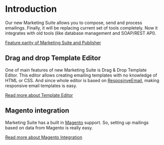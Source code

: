 # Introduction

Our new Marketing Suite allows you to compose, send and process emailings. 
Finally, it will be replacing current set of tools completely. Now
it integrates with old tools (like database management and SOAP/REST API).

[Feature parity of Marketing Suite and Publisher](copernica-docs:MarketingSuite/feature-parity)

## Drag and drop Template Editor

One of main features of new Marketing Suite is Drag & Drop Template Editor. This
editor allows creating emailing templates with no knowledge of HTML or CSS. And 
since whole editor is based on [ResposinveEmail](http://www.responsiveemail.com),
making responsive email templates is easy.

[Read more about Template Editor](copernica-docs:MarketingSuite/template-editor/introduction)

## Magento integration

Marketing Suite has a built in [Magento](http://magento.com) support. So, setting
up mailings based on data from Magento is really easy.

[Read more about Magento Integration](copernica-docs:MarketingSuite/magento-integration/introduction)
